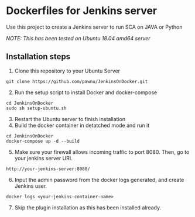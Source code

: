 # Dockerfiles for Jenkins server

Use this project to create a Jenkins server to run SCA on JAVA or Python

*NOTE: This has been tested on Ubuntu 18.04 amd64 server*

## Installation steps

1. Clone this repository to your Ubuntu Server
```
git clone https://github.com/pawnu/JenkinsOnDocker.git
```
2. Run the setup script to install Docker and docker-compose
```
cd JenkinsOnDocker
sudo sh setup-ubuntu.sh
```
3. Restart the Ubuntu server to finish installation
4. Build the docker container in detatched mode and run it
```
cd JenkinsOnDocker
docker-compose up -d --build
```
5. Make sure your firewall allows incoming traffic to port 8080. Then, go to your jenkins server URL 
```
http://your-jenkins-server:8080/
```
6. Input the admin password from the docker logs generated, and create Jenkins user.
```
docker logs <your-jenkins-container-name>
```

7. Skip the plugin installation as this has been installed already.
